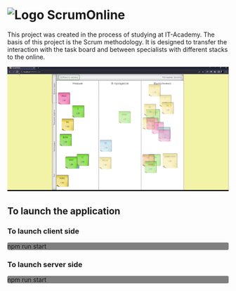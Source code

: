 # <img src="client/img/favicon.ico" alt="Logo"> ScrumOnline
This project was created in the process of studying at IT-Academy.
The basis of this project is the Scrum methodology.
It is designed to transfer the interaction with the task board and between specialists with different stacks to the online.

<img src="demo/demo.gif" alt="Demo">

<h2>To launch the application</h2>

<h3>To launch client side</h3>

<p style="border-radius: 3px; background: gray">npm run start</p>

<h3>To launch server side</h3>

<p style="border-radius: 3px; background: gray">npm run start</p>

